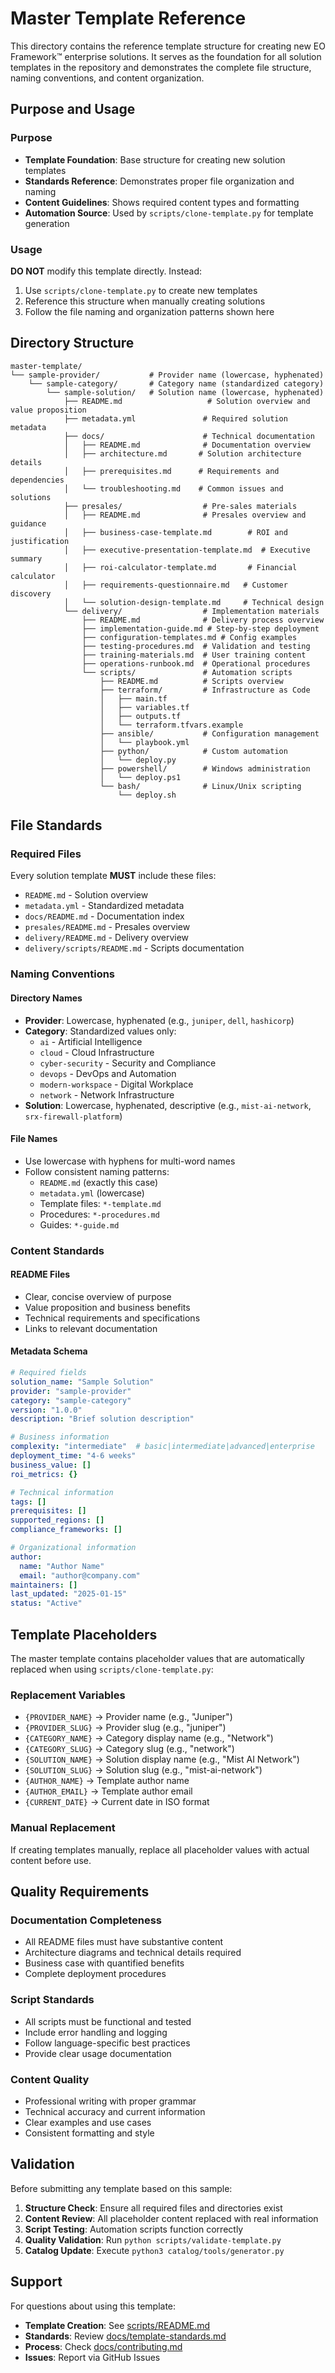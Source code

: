 # Master Template Reference

This directory contains the reference template structure for creating new EO Framework™ enterprise solutions. It serves as the foundation for all solution templates in the repository and demonstrates the complete file structure, naming conventions, and content organization.

## Purpose and Usage

### Purpose
- **Template Foundation**: Base structure for creating new solution templates
- **Standards Reference**: Demonstrates proper file organization and naming
- **Content Guidelines**: Shows required content types and formatting
- **Automation Source**: Used by `scripts/clone-template.py` for template generation

### Usage
**DO NOT** modify this template directly. Instead:
1. Use `scripts/clone-template.py` to create new templates
2. Reference this structure when manually creating solutions
3. Follow the file naming and organization patterns shown here

## Directory Structure

```
master-template/
└── sample-provider/           # Provider name (lowercase, hyphenated)
    └── sample-category/       # Category name (standardized category)
        └── sample-solution/   # Solution name (lowercase, hyphenated)
            ├── README.md                   # Solution overview and value proposition
            ├── metadata.yml               # Required solution metadata
            ├── docs/                      # Technical documentation
            │   ├── README.md              # Documentation overview
            │   ├── architecture.md       # Solution architecture details
            │   ├── prerequisites.md      # Requirements and dependencies
            │   └── troubleshooting.md    # Common issues and solutions
            ├── presales/                  # Pre-sales materials
            │   ├── README.md              # Presales overview and guidance
            │   ├── business-case-template.md        # ROI and justification
            │   ├── executive-presentation-template.md  # Executive summary
            │   ├── roi-calculator-template.md       # Financial calculator
            │   ├── requirements-questionnaire.md   # Customer discovery
            │   └── solution-design-template.md     # Technical design
            └── delivery/                  # Implementation materials
                ├── README.md              # Delivery process overview
                ├── implementation-guide.md # Step-by-step deployment
                ├── configuration-templates.md # Config examples
                ├── testing-procedures.md  # Validation and testing
                ├── training-materials.md  # User training content
                ├── operations-runbook.md  # Operational procedures
                └── scripts/               # Automation scripts
                    ├── README.md          # Scripts overview
                    ├── terraform/         # Infrastructure as Code
                    │   ├── main.tf
                    │   ├── variables.tf
                    │   ├── outputs.tf
                    │   └── terraform.tfvars.example
                    ├── ansible/           # Configuration management
                    │   └── playbook.yml
                    ├── python/            # Custom automation
                    │   └── deploy.py
                    ├── powershell/        # Windows administration
                    │   └── deploy.ps1
                    └── bash/              # Linux/Unix scripting
                        └── deploy.sh
```

## File Standards

### Required Files
Every solution template **MUST** include these files:
- `README.md` - Solution overview
- `metadata.yml` - Standardized metadata
- `docs/README.md` - Documentation index
- `presales/README.md` - Presales overview
- `delivery/README.md` - Delivery overview
- `delivery/scripts/README.md` - Scripts documentation

### Naming Conventions

#### Directory Names
- **Provider**: Lowercase, hyphenated (e.g., `juniper`, `dell`, `hashicorp`)
- **Category**: Standardized values only:
  - `ai` - Artificial Intelligence
  - `cloud` - Cloud Infrastructure
  - `cyber-security` - Security and Compliance
  - `devops` - DevOps and Automation
  - `modern-workspace` - Digital Workplace
  - `network` - Network Infrastructure
- **Solution**: Lowercase, hyphenated, descriptive (e.g., `mist-ai-network`, `srx-firewall-platform`)

#### File Names
- Use lowercase with hyphens for multi-word names
- Follow consistent naming patterns:
  - `README.md` (exactly this case)
  - `metadata.yml` (lowercase)
  - Template files: `*-template.md`
  - Procedures: `*-procedures.md`
  - Guides: `*-guide.md`

### Content Standards

#### README Files
- Clear, concise overview of purpose
- Value proposition and business benefits
- Technical requirements and specifications
- Links to relevant documentation

#### Metadata Schema
```yaml
# Required fields
solution_name: "Sample Solution"
provider: "sample-provider"
category: "sample-category"
version: "1.0.0"
description: "Brief solution description"

# Business information
complexity: "intermediate"  # basic|intermediate|advanced|enterprise
deployment_time: "4-6 weeks"
business_value: []
roi_metrics: {}

# Technical information
tags: []
prerequisites: []
supported_regions: []
compliance_frameworks: []

# Organizational information
author:
  name: "Author Name"
  email: "author@company.com"
maintainers: []
last_updated: "2025-01-15"
status: "Active"
```

## Template Placeholders

The master template contains placeholder values that are automatically replaced when using `scripts/clone-template.py`:

### Replacement Variables
- `{PROVIDER_NAME}` → Provider name (e.g., "Juniper")
- `{PROVIDER_SLUG}` → Provider slug (e.g., "juniper")
- `{CATEGORY_NAME}` → Category display name (e.g., "Network")
- `{CATEGORY_SLUG}` → Category slug (e.g., "network")
- `{SOLUTION_NAME}` → Solution display name (e.g., "Mist AI Network")
- `{SOLUTION_SLUG}` → Solution slug (e.g., "mist-ai-network")
- `{AUTHOR_NAME}` → Template author name
- `{AUTHOR_EMAIL}` → Template author email
- `{CURRENT_DATE}` → Current date in ISO format

### Manual Replacement
If creating templates manually, replace all placeholder values with actual content before use.

## Quality Requirements

### Documentation Completeness
- All README files must have substantive content
- Architecture diagrams and technical details required
- Business case with quantified benefits
- Complete deployment procedures

### Script Standards
- All scripts must be functional and tested
- Include error handling and logging
- Follow language-specific best practices
- Provide clear usage documentation

### Content Quality
- Professional writing with proper grammar
- Technical accuracy and current information
- Clear examples and use cases
- Consistent formatting and style

## Validation

Before submitting any template based on this sample:

1. **Structure Check**: Ensure all required files and directories exist
2. **Content Review**: All placeholder content replaced with real information
3. **Script Testing**: Automation scripts function correctly
4. **Quality Validation**: Run `python scripts/validate-template.py`
5. **Catalog Update**: Execute `python3 catalog/tools/generator.py`

## Support

For questions about using this template:
- **Template Creation**: See [scripts/README.md](../scripts/README.md)
- **Standards**: Review [docs/template-standards.md](../docs/template-standards.md)
- **Process**: Check [docs/contributing.md](../docs/contributing.md)
- **Issues**: Report via GitHub Issues